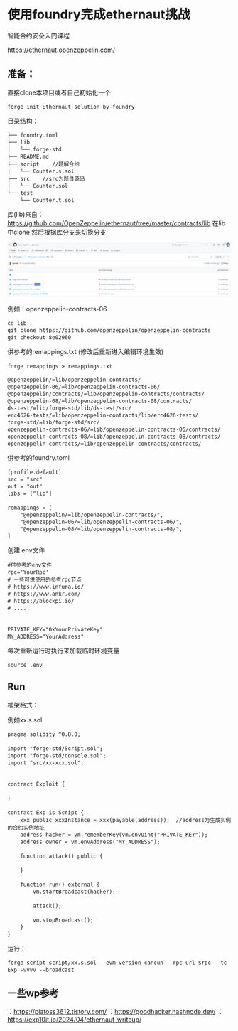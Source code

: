 # 使用foundry完成ethernaut挑战

智能合约安全入门课程

https://ethernaut.openzeppelin.com/



## 准备：

直接clone本项目或者自己初始化一个

```
forge init Ethernaut-solution-by-foundry
```

目录结构：

```
├── foundry.toml
├── lib
│   └── forge-std
├── README.md
├── script    //题解合约
│   └── Counter.s.sol
├── src    //src为题目源码
│   └── Counter.sol
└── test  
    └── Counter.t.sol
```

库(lib)来自：
https://github.com/OpenZeppelin/ethernaut/tree/master/contracts/lib
在lib中clone 然后根据库分支来切换分支

![image-20241201164816224](README/image-20241201164816224.png)

例如：openzeppelin-contracts-06

```
cd lib 
git clone https://github.com/openzeppelin/openzeppelin-contracts
git checkout 8e02960
```



供参考的remappings.txt  (修改后重新进入编辑环境生效)

`forge remappings > remappings.txt`

```
@openzeppelin/=lib/openzeppelin-contracts/
@openzeppelin-06/=lib/openzeppelin-contracts-06/
@openzeppelin/contracts/=lib/openzeppelin-contracts/contracts/
@openzeppelin-08/=lib/openzeppelin-contracts-08/contracts/
ds-test/=lib/forge-std/lib/ds-test/src/
erc4626-tests/=lib/openzeppelin-contracts/lib/erc4626-tests/
forge-std/=lib/forge-std/src/
openzeppelin-contracts-06/=lib/openzeppelin-contracts-06/contracts/
openzeppelin-contracts-08/=lib/openzeppelin-contracts-08/contracts/
openzeppelin-contracts/=lib/openzeppelin-contracts/contracts/
```



供参考的foundry.toml

```
[profile.default]
src = "src"
out = "out"
libs = ["lib"]

remappings = [
    "@openzeppelin/=lib/openzeppelin-contracts/",
    "@openzeppelin-06/=lib/openzeppelin-contracts-06/",
    "@openzeppelin-08/=lib/openzeppelin-contracts-08/",
]
```



创建.env文件

```
#供参考的env文件
rpc='YourRpc'
# 一些可供使用的参考rpc节点
# https://www.infura.io/
# https://www.ankr.com/
# https://blockpi.io/
# .....


PRIVATE_KEY="0xYourPrivateKey"
MY_ADDRESS="YourAddress"
```

每次重新运行时执行来加载临时环境变量

```
source .env   
```



## Run

框架格式：

例如xx.s.sol

```
pragma solidity ^0.8.0;

import "forge-std/Script.sol";
import "forge-std/console.sol";
import "src/xx-xxx.sol";


contract Exploit {

}

contract Exp is Script {
    xxx public xxxInstance = xxx(payable(address));  //address为生成实例的合约实例地址
    address hacker = vm.rememberKey(vm.envUint("PRIVATE_KEY"));
    address owner = vm.envAddress("MY_ADDRESS");

    function attack() public {

    }

    function run() external {
        vm.startBroadcast(hacker);

        attack();

        vm.stopBroadcast();
    }
}
```

运行：

```
forge script script/xx.s.sol --evm-version cancun --rpc-url $rpc --tc Exp -vvvv --broadcast
```







## 一些wp参考

：https://piatoss3612.tistory.com/
：https://goodhacker.hashnode.dev/
：https://exp10it.io/2024/04/ethernaut-writeup/